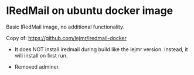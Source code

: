 # IRedMail on ubuntu docker image

Basic IRedMail image, no additional functionality. 

Copy of: https://github.com/lejmr/iredmail-docker

- It does NOT install iredmail during build like the lejmr version. Instead, it will install on first run.

- Removed adminer.
